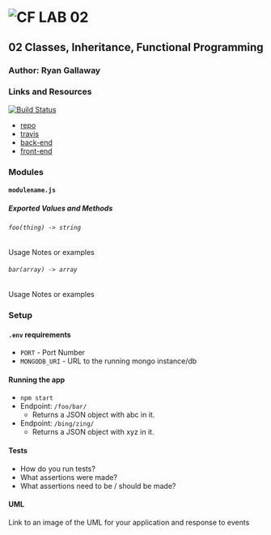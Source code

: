 ![CF](http://i.imgur.com/7v5ASc8.png) LAB 02
=================================================

## 02 Classes, Inheritance, Functional Programming

### Author: Ryan Gallaway

### Links and Resources

[![Build Status](https://www.travis-ci.com/rkgallaway/02-classes-inheritance-fp.svg?branch=master)](https://www.travis-ci.com/rkgallaway/02-classes-inheritance-fp)

* [repo](https://github.com/rkgallaway/02-classes-inheritance-fp)
* [travis](https://www.travis-ci.com/rkgallaway/02-classes-inheritance-fp)
* [back-end](https://lab-02-classes-inheritance-fp.herokuapp.com/)
* [front-end](http://xyz.com)

### Modules
#### `modulename.js`
##### Exported Values and Methods

###### `foo(thing) -> string`
Usage Notes or examples

###### `bar(array) -> array`
Usage Notes or examples

### Setup
#### `.env` requirements
* `PORT` - Port Number
* `MONGODB_URI` - URL to the running mongo instance/db

#### Running the app
* `npm start`
* Endpoint: `/foo/bar/`
  * Returns a JSON object with abc in it.
* Endpoint: `/bing/zing/`
  * Returns a JSON object with xyz in it.

#### Tests
* How do you run tests?
* What assertions were made?
* What assertions need to be / should be made?

#### UML
Link to an image of the UML for your application and response to events
